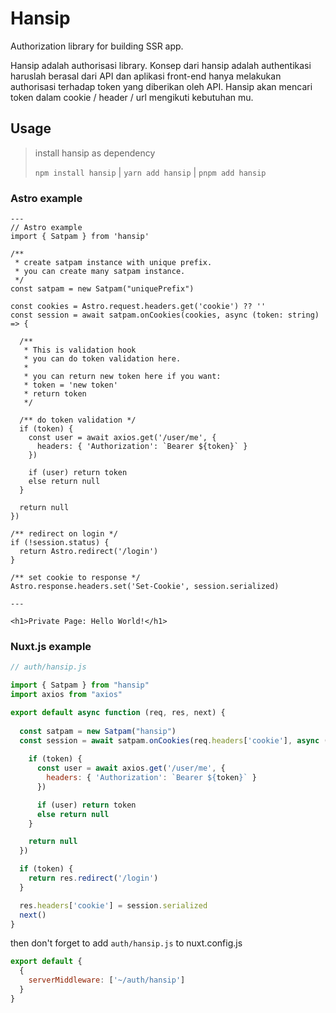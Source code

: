 # Hansip

Authorization library for building SSR app.

Hansip adalah authorisasi library. Konsep dari hansip adalah authentikasi haruslah berasal dari API dan aplikasi front-end hanya melakukan authorisasi terhadap token yang diberikan oleh API. Hansip akan mencari token dalam cookie / header / url mengikuti kebutuhan mu.

## Usage

>
> install hansip as dependency
>
> `npm install hansip` | `yarn add hansip` | `pnpm add hansip`
>

### Astro example

```astro
---
// Astro example
import { Satpam } from 'hansip'

/** 
 * create satpam instance with unique prefix.
 * you can create many satpam instance.
 */
const satpam = new Satpam("uniquePrefix")

const cookies = Astro.request.headers.get('cookie') ?? ''
const session = await satpam.onCookies(cookies, async (token: string) => {

  /**
   * This is validation hook
   * you can do token validation here.
   * 
   * you can return new token here if you want:
   * token = 'new token'
   * return token
   */

  /** do token validation */
  if (token) {
    const user = await axios.get('/user/me', {
      headers: { 'Authorization': `Bearer ${token}` }
    })

    if (user) return token
    else return null
  }

  return null
})

/** redirect on login */
if (!session.status) {
  return Astro.redirect('/login')
}

/** set cookie to response */
Astro.response.headers.set('Set-Cookie', session.serialized)

---

<h1>Private Page: Hello World!</h1>
```

### Nuxt.js example

```js
// auth/hansip.js

import { Satpam } from "hansip"
import axios from "axios"

export default async function (req, res, next) {
  
  const satpam = new Satpam("hansip")
  const session = await satpam.onCookies(req.headers['cookie'], async (token) => {
    
    if (token) {
      const user = await axios.get('/user/me', {
        headers: { 'Authorization': `Bearer ${token}` }
      })

      if (user) return token
      else return null
    }

    return null
  })

  if (token) {
    return res.redirect('/login')
  }

  res.headers['cookie'] = session.serialized
  next()
}
```

then don't forget to add `auth/hansip.js` to nuxt.config.js

```js
export default {
  {
    serverMiddleware: ['~/auth/hansip']
  }
}
```